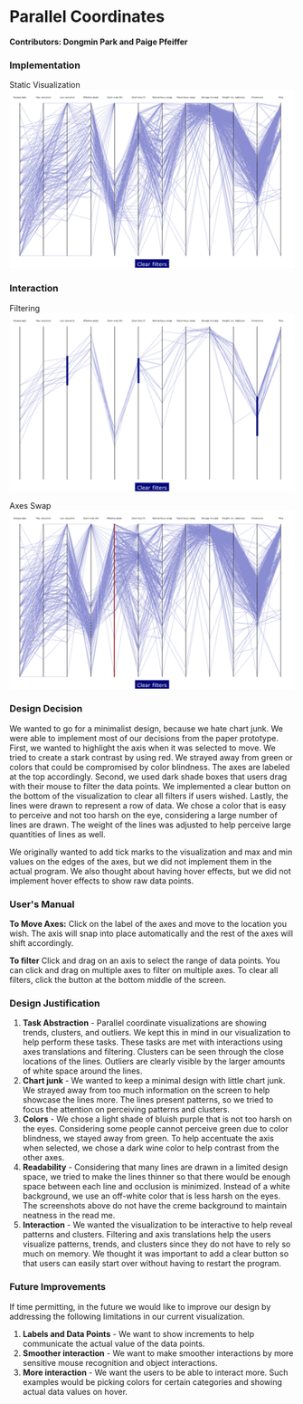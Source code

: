 # Parallel Coordinates
**Contributors: Dongmin Park and Paige Pfeiffer**

### Implementation
Static Visualization
![](https://raw.githubusercontent.com/deexpabada/parallel-coordinates/master/Final%20Screenshots/Screen%20Shot%202017-11-09%20at%209.26.09%20PM.png)

### Interaction
Filtering
![](https://raw.githubusercontent.com/deexpabada/parallel-coordinates/master/Final%20Screenshots/Screen%20Shot%202017-11-09%20at%209.26.36%20PM.png)

Axes Swap 
![](https://raw.githubusercontent.com/deexpabada/parallel-coordinates/master/Final%20Screenshots/Screen%20Shot%202017-11-09%20at%209.26.21%20PM.png)

### Design Decision
We wanted to go for a minimalist design, because we hate chart junk. We were able to implement most of our decisions from the paper prototype. First, we wanted to highlight the axis when it was selected to move. We tried to create a stark contrast by using red. We strayed away from green or colors that could be compromised by color blindness. The axes are labeled at the top accordingly. Second, we used dark shade boxes that users drag with their mouse to filter the data points. We implemented a clear button on the bottom of the visualization to clear all filters if users wished. Lastly, the lines were drawn to represent a row of data. We chose a color that is easy to perceive and not too harsh on the eye, considering a large number of lines are drawn. The weight of the lines was adjusted to help perceive large quantities of lines as well. 

We originally wanted to add tick marks to the visualization and max and min values on the edges of the axes, but we did not implement them in the actual program. We also thought about having hover effects, but we did not implement hover effects to show raw data points.

### User's Manual
**To Move Axes:** 
Click on the label of the axes and move to the location you wish. The axis will snap into place automatically and the rest of the axes will shift accordingly. 

**To filter**
Click and drag on an axis to select the range of data points. You can click and drag on multiple axes to filter on multiple axes. To clear all filters, click the button at the bottom middle of the screen. 

### Design Justification
1. **Task Abstraction** - Parallel coordinate visualizations are showing trends, clusters, and outliers. We kept this in mind in our visualization to help perform these tasks. These tasks are met with interactions using axes translations and filtering. Clusters can be seen through the close locations of the lines. Outliers are clearly visible by the larger amounts of white space around the lines. 
2. **Chart junk** - We wanted to keep a minimal design with little chart junk. We strayed away from too much information on the screen to help showcase the lines more. The lines present patterns, so we tried to focus the attention on perceiving patterns and clusters. 
3. **Colors** - We chose a light shade of bluish purple that is not too harsh on the eyes. Considering some people cannot perceive green due to color blindness, we stayed away from green. To help accentuate the axis when selected, we chose a dark wine color to help contrast from the other axes. 
4. **Readability** - Considering that many lines are drawn in a limited design space, we tried to make the lines thinner so that there would be enough space between each line and occlusion is minimized. Instead of a white background, we use an off-white color that is less harsh on the eyes. The screenshots above do not have the creme background to maintain neatness in the read me.
5. **Interaction** - We wanted the visualization to be interactive to help reveal patterns and clusters. Filtering and axis translations help the users visualize patterns, trends, and clusters since they do not have to rely so much on memory. We thought it was important to add a clear button so that users can easily start over without having to restart the program. 

### Future Improvements
If time permitting, in the future we would like to improve our design by addressing the following limitations in our current visualization. 
1. **Labels and Data Points** - We want to show increments to help communicate the actual value of the data points.
2. **Smoother interaction** - We want to make smoother interactions by more sensitive mouse recognition and object interactions.
3. **More interaction** - We want the users to be able to interact more. Such examples would be picking colors for certain categories and showing actual data values on hover.

